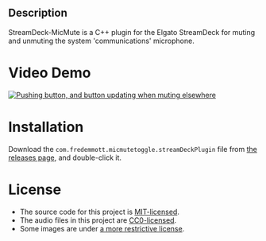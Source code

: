 ## Description

StreamDeck-MicMute is a C++ plugin for the Elgato StreamDeck for muting and unmuting the system 'communications' microphone.

# Video Demo

[![Pushing button, and button updating when muting elsewhere](https://img.youtube.com/vi/WrsqExqfLCg/0.jpg)](https://www.youtube.com/watch?v=WrsqExqfLCg)

# Installation

Download the `com.fredemmott.micmutetoggle.streamDeckPlugin` file from [the releases page](https://github.com/fredemmott/StreamDeck-MicMute/releases), and double-click it.

# License

- The source code for this project is [MIT-licensed](LICENSE).
- The audio files in this project are [CC0-licensed](LICENSE.AUDIO-FILES).
- Some images are under [a more restrictive license](LICENSE.GLYPHICONS).
